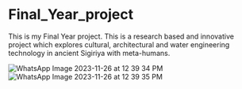 # Final_Year_project
This is my Final Year project. This is a research based and innovative project which explores cultural, architectural and water engineering technology in ancient Sigiriya with meta-humans. 

![WhatsApp Image 2023-11-26 at 12 39 34 PM](https://github.com/Jayadharanirajapaksha/Final_Year_project/assets/116358845/40e0d827-ccdc-4dbd-a877-895495200d63) <br />
![WhatsApp Image 2023-11-26 at 12 39 35 PM](https://github.com/Jayadharanirajapaksha/Final_Year_project/assets/116358845/c7238de3-2ea7-4da3-acdc-bc990d595369)<br />


